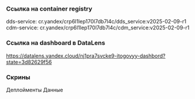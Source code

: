 ### Ссылка на container registry
dds-service: cr.yandex/crp6l1lep170l7db7l4c/dds_service:v2025-02-09-r1
cdm-service: cr.yandex/crp6l1lep170l7db7l4c/cdm_service:v2025-02-09-r1

### Ссылка на dashboard в DataLens
https://datalens.yandex.cloud/nj1pra7svcke9-itogovyy-dashbord?state=3d82629f56

### Скрины
Деплойменты
Данные
